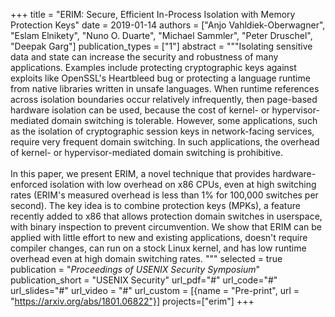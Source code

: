 +++
title = "ERIM: Secure, Efficient In-Process Isolation with Memory Protection Keys"
date = 2019-01-14
authors = ["Anjo Vahldiek-Oberwagner", "Eslam Elnikety", "Nuno O. Duarte", "Michael Sammler", "Peter Druschel", "Deepak Garg"]
publication_types = ["1"]
abstract = """Isolating sensitive data and state can increase the security and robustness of many applications. Examples include protecting cryptographic keys against exploits like OpenSSL's Heartbleed bug or protecting a language runtime from native libraries written in unsafe languages. When runtime references across isolation boundaries occur relatively infrequently, then page-based hardware isolation can be used, because the cost of kernel- or hypervisor-mediated domain switching is tolerable. However, some applications, such as the isolation of cryptographic session keys in network-facing services, require very frequent domain switching. In such applications, the overhead of kernel- or hypervisor-mediated domain switching is prohibitive. <br><br>In this paper, we present ERIM, a novel technique that provides hardware-enforced isolation with low overhead on x86 CPUs, even at high switching rates (ERIM's measured overhead is less than 1% for 100,000 switches per second). The key idea is to combine protection keys (MPKs), a feature recently added to x86 that allows protection domain switches in userspace, with binary inspection to prevent circumvention. We show that ERIM can be applied with little effort to new and existing applications, doesn't require compiler changes, can run on a stock Linux kernel, and has low runtime overhead even at high domain switching rates. """
selected = true
publication = "*Proceedings of USENIX Security Symposium*"
publication_short = "USENIX Security"
url_pdf="#"
url_code="#"
url_slides="#"
url_video = "#"
url_custom = [{name = "Pre-print", url =   "https://arxiv.org/abs/1801.06822"}]
projects=["erim"]
+++

